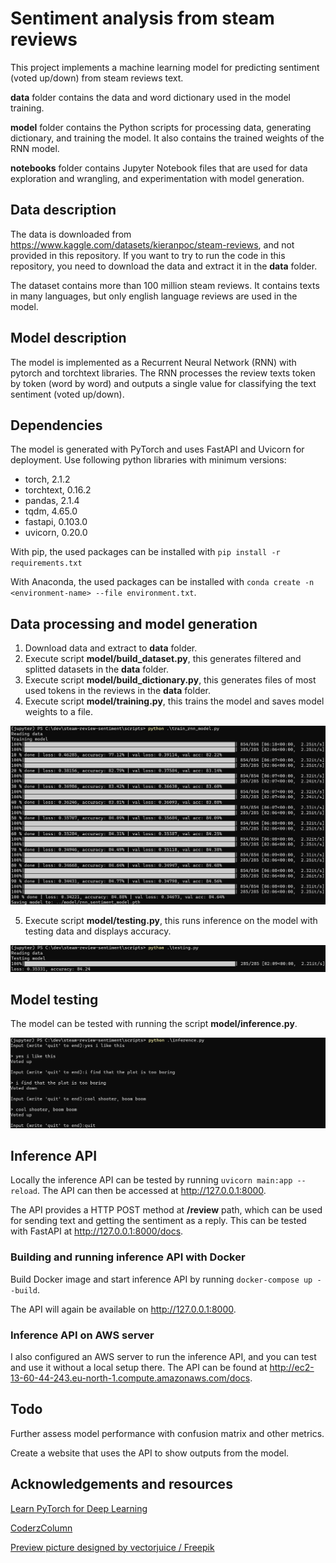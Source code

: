 # Sentiment analysis from steam reviews

This project implements a machine learning model for predicting sentiment (voted up/down) from steam reviews text.

**data** folder contains the data and word dictionary used in the model training.

**model** folder contains the Python scripts for processing data, generating dictionary, and training the model. It also contains the trained weights of the RNN model.

**notebooks** folder contains Jupyter Notebook files that are used for data exploration and wrangling, and experimentation with model generation.

## Data description

The data is downloaded from https://www.kaggle.com/datasets/kieranpoc/steam-reviews, and not provided in this repository. If you want to try to run the code in this repository, you need to download the data and extract it in the **data** folder.

The dataset contains more than 100 million steam reviews. It contains texts in many languages, but only english language reviews are used in the model.

## Model description

The model is implemented as a Recurrent Neural Network (RNN) with pytorch and torchtext libraries. The RNN processes the review texts token by token (word by word) and outputs a single value for classifying the text sentiment (voted up/down).

## Dependencies

The model is generated with PyTorch and uses FastAPI and Uvicorn for deployment. Use following python libraries with minimum versions:

- torch, 2.1.2
- torchtext, 0.16.2
- pandas, 2.1.4
- tqdm, 4.65.0
- fastapi, 0.103.0
- uvicorn, 0.20.0

With pip, the used packages can be installed with ```pip install -r requirements.txt```

With Anaconda, the used packages can be installed with ```conda create -n <environment-name> --file environment.txt```.

## Data processing and model generation

1. Download data and extract to **data** folder.
2. Execute script **model/build_dataset.py**, this generates filtered and splitted datasets in the **data** folder.
3. Execute script **model/build_dictionary.py**, this generates files of most used tokens in the reviews in the **data** folder.
4. Execute script **model/training.py**, this trains the model and saves model weights to a file.

![image](assets/training.png)

5. Execute script **model/testing.py**, this runs inference on the model with testing data and displays accuracy.

![image](assets/testing.png)

## Model testing

The model can be tested with running the script **model/inference.py**.

![image](assets/inference.png)

## Inference API

Locally the inference API can be tested by running ```uvicorn main:app --reload```. The API can then be accessed at http://127.0.0.1:8000.

The API provides a HTTP POST method at **/review** path, which can be used for sending text and getting the sentiment as a reply. This can be tested with FastAPI at http://127.0.0.1:8000/docs.

### Building and running inference API with Docker

Build Docker image and start inference API by running `docker-compose up --build`.

The API will again be available on http://127.0.0.1:8000.

### Inference API on AWS server

I also configured an AWS server to run the inference API, and you can test and use it without a local setup there. The API can be found at http://ec2-13-60-44-243.eu-north-1.compute.amazonaws.com/docs.

## Todo

Further assess model performance with confusion matrix and other metrics.

Create a website that uses the API to show outputs from the model.

## Acknowledgements and resources

<a href="https://www.learnpytorch.io">Learn PyTorch for Deep Learning</a>

<a href="https://coderzcolumn.com">CoderzColumn</a>

<a href="http://www.freepik.com">Preview picture designed by vectorjuice / Freepik</a>